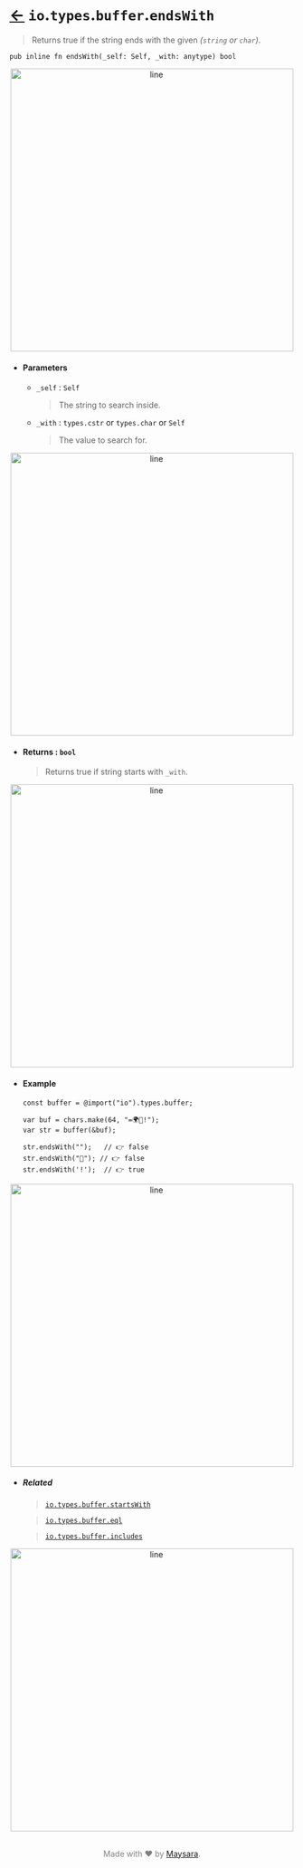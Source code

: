 # [←](../readme.md) `io`.`types`.`buffer`.`endsWith`

> Returns true if the string ends with the given _(`string` or `char`)_.

```zig
pub inline fn endsWith(_self: Self, _with: anytype) bool
```


<div align="center">
<img src="https://raw.githubusercontent.com/Super-ZIG/io/refs/heads/main/docs/dist/img/md/line.png" alt="line" style="width:500px;"/>
</div>

- #### Parameters

    - `_self` : `Self`

        > The string to search inside.


    - `_with` : `types.cstr` or `types.char` or `Self`

        > The value to search for.


<div align="center">
<img src="https://raw.githubusercontent.com/Super-ZIG/io/refs/heads/main/docs/dist/img/md/line.png" alt="line" style="width:500px;"/>
</div>

- #### Returns : `bool`

    > Returns true if string starts with `_with`.

<div align="center">
<img src="https://raw.githubusercontent.com/Super-ZIG/io/refs/heads/main/docs/dist/img/md/line.png" alt="line" style="width:500px;"/>
</div>

- #### Example

    ```zig
    const buffer = @import("io").types.buffer;
    ```

    ```zig
    var buf = chars.make(64, "=🌍🌟!");
    var str = buffer(&buf);

    str.endsWith("");   // 👉 false
    str.endsWith("🌟"); // 👉 false
    str.endsWith('!');  // 👉 true

    ```

<div align="center">
<img src="https://raw.githubusercontent.com/Super-ZIG/io/refs/heads/main/docs/dist/img/md/line.png" alt="line" style="width:500px;"/>
</div>

- ##### Related

  > [`io.types.buffer.startsWith`](./startsWith.md)

  > [`io.types.buffer.eql`](./eql.md)

  > [`io.types.buffer.includes`](./includes.md)


<div align="center">
<img src="https://raw.githubusercontent.com/Super-ZIG/io/refs/heads/main/docs/dist/img/md/line.png" alt="line" style="width:500px;"/>
</div>

<p align="center" style="color:grey;"><br />Made with ❤️ by <a href="http://github.com/maysara-elshewehy" target="blank">Maysara</a>.</p>